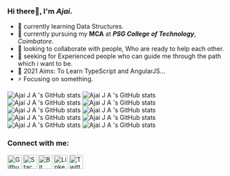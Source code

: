 ### Hi there👋, I'm *Ajai*.
   
   - 🌱 currently learning Data Structures.
   - 🔭 currently pursuing my **MCA** at ***PSG College of Technology***, *Coimbatore*.
   - 💬 looking to collaborate with people, Who are ready to help each other.
   - 🤔 seeking for Experienced people who can guide me through the path which i want to be.
   - 🥅 2021 Aims: To Learn TypeScript and AngularJS...
   - ⚡ Focusing on something.
   
   ![Ajai J A 's GitHub stats](https://github-readme-stats.vercel.app/api?username=AjaiJA&show_icons=true&theme=radical)
![Ajai J A 's GitHub stats](https://github-readme-stats.vercel.app/api?username=AjaiJA&show_icons=true&theme=dark)
![Ajai J A 's GitHub stats](https://github-readme-stats.vercel.app/api?username=AjaiJA&show_icons=true&theme=merko)
![Ajai J A 's GitHub stats](https://github-readme-stats.vercel.app/api?username=AjaiJA&show_icons=true&theme=gruvbox)
![Ajai J A 's GitHub stats](https://github-readme-stats.vercel.app/api?username=AjaiJA&show_icons=true&theme=tokyonight)
![Ajai J A 's GitHub stats](https://github-readme-stats.vercel.app/api?username=AjaiJA&show_icons=true&theme=onedark)
![Ajai J A 's GitHub stats](https://github-readme-stats.vercel.app/api?username=AjaiJA&show_icons=true&theme=cobalt)
![Ajai J A 's GitHub stats](https://github-readme-stats.vercel.app/api?username=AjaiJA&show_icons=true&theme=synthwave)
![Ajai J A 's GitHub stats](https://github-readme-stats.vercel.app/api?username=AjaiJA&show_icons=true&theme=highcontrast)
![Ajai J A 's GitHub stats](https://github-readme-stats.vercel.app/api?username=AjaiJA&show_icons=true&theme=dracula)


### Connect with me:<br>

   [<img align="left" alt="Github" width="32px" title="Github" src="https://cdn2.iconfinder.com/data/icons/social-icons-circular-color/512/github-512.png" />](https://github.com/AjaiJA/)
   [<img align="left" alt="Stack Overflow" width="32px" title="Stack Overflow" src="https://cdn2.iconfinder.com/data/icons/social-icons-33/128/Stack_Overflow-512.png" />](https://stackoverflow.com/users/12341806/ajaija?tab=profile)
   [<img align="left" alt="Bit Bucket" width="32px" title="Bit Bucket" src="https://cdn4.iconfinder.com/data/icons/logos-and-brands/512/44_Bitbucket_logo_logos-512.png" />](https://bitbucket.org/dashboard/projects)
   [<img align="left" alt="LinkedIn" width="32px" title="LinkedIN" src="http://pngimg.com/uploads/linkedIn/linkedIn_PNG24.png" />](https://www.linkedin.com/in/ajaija/)
   [<img align="left" alt="Twitter" title="Twitter" width="32px" src="https://www.freepnglogos.com/uploads/twitter-logo-png/twitter-logo-vector-png-clipart-1.png" />](https://twitter.com/Ajai__JA)

<br>
<br>

